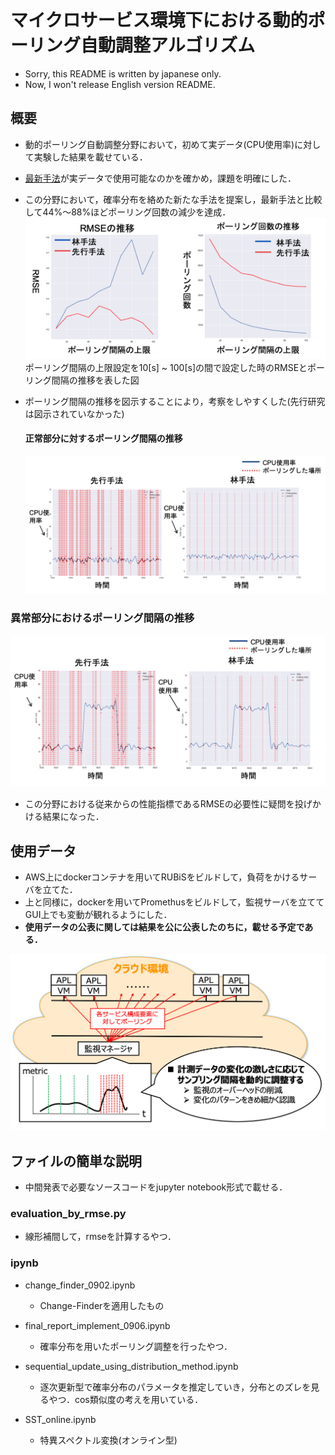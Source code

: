 # マイクロサービス環境下における動的ポーリング自動調整アルゴリズム

- Sorry, this README is written by japanese only.
- Now, I won't release English version README.

## 概要

- 動的ポーリング自動調整分野において，初めて実データ(CPU使用率)に対して実験した結果を載せている．
- [最新手法](https://www.doc.ic.ac.uk/~dtuncer/papers/tnsm18_gt.pdf)が実データで使用可能なのかを確かめ，課題を明確にした．
- この分野において，確率分布を絡めた新たな手法を提案し，最新手法と比較して44%〜88%ほどポーリング回数の減少を達成． ![](/images/rmse.png) ポーリング間隔の上限設定を10[s] ~ 100[s]の間で設定した時のRMSEとポーリング間隔の推移を表した図

- ポーリング間隔の推移を図示することにより，考察をしやすくした(先行研究は図示されていなかった)

  #### 正常部分に対するポーリング間隔の推移

  ![](/images/interval_seijo.png)

### 異常部分におけるポーリング間隔の推移

![](/images/interval_ijo.png)

- この分野における従来からの性能指標であるRMSEの必要性に疑問を投げかける結果になった．

## 使用データ

- AWS上にdockerコンテナを用いてRUBiSをビルドして，負荷をかけるサーバを立てた．
- 上と同様に，dockerを用いてPromethusをビルドして，監視サーバを立ててGUI上でも変動が観れるようにした．
- **使用データの公表に関しては結果を公に公表したのちに，載せる予定である．**

![](/images/cloud.png "サンプル")

## ファイルの簡単な説明

- 中間発表で必要なソースコードをjupyter notebook形式で載せる．

### evaluation_by_rmse.py

- 線形補間して，rmseを計算するやつ．

### ipynb

- change_finder_0902.ipynb

  - Change-Finderを適用したもの

- final_report_implement_0906.ipynb

  - 確率分布を用いたポーリング調整を行ったやつ．

- sequential_update_using_distribution_method.ipynb

  - 逐次更新型で確率分布のパラメータを推定していき，分布とのズレを見るやつ．cos類似度の考えを用いている．

- SST_online.ipynb

  - 特異スペクトル変換(オンライン型)
